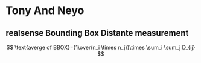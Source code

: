# Tony And Neyo



## realsense Bounding Box Distante measurement


$$ \text{averge of BBOX}={1\over(n_i \times n_j)}\times \sum_i \sum_j D_{ij} $$

